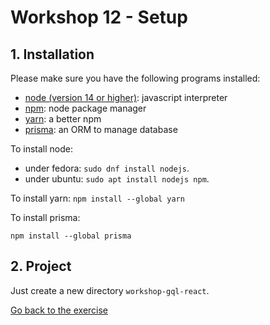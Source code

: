 # Workshop 12 - Setup

## 1. Installation

Please make sure you have the following programs installed:
- [node (version 14 or higher)](https://github.com/nodejs/node): javascript interpreter
- [npm](https://www.npmjs.com/): node package manager
- [yarn](https://yarnpkg.com/): a better npm
- [prisma](https://www.prisma.io/): an ORM to manage database

To install node:
- under fedora: `sudo dnf install nodejs`.
- under ubuntu: `sudo apt install nodejs npm`.

To install yarn:
`npm install --global yarn`

To install prisma:
```
npm install --global prisma
```

## 2. Project

Just create a new directory `workshop-gql-react`.

[Go back to the exercise](README.md)
